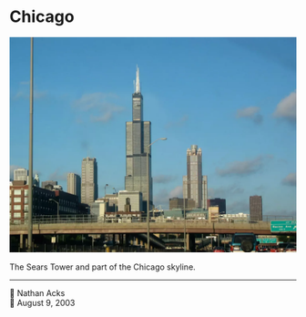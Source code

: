 # Chicago

![The Sears Tower and part of the Chicago skyline, as seen from a traffic jam](assets/d925b175a648e7f2710edc92b229198f.webp)

The Sears Tower and part of the Chicago skyline.

- - - -

👤 Nathan Acks  
📅 August 9, 2003
